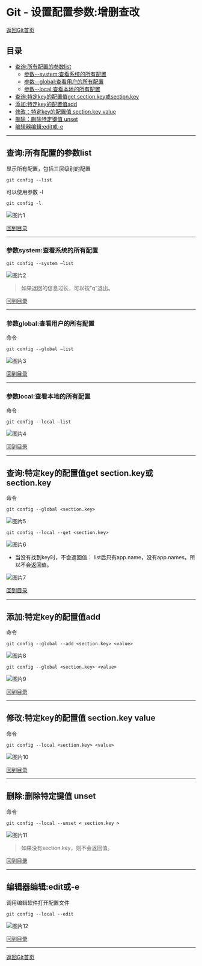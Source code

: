 # Git - 设置配置参数:增删查改

[返回Git首页](../git_index.md)

## 目录
  - [查询:所有配置的参数list](#查询所有配置的参数list)
    - [参数--system:查看系统的所有配置](#参数system查看系统的所有配置)
    - [参数--global:查看用户的所有配置](#参数global查看用户的所有配置)
    - [参数--local:查看本地的所有配置](#参数local查看本地的所有配置)
  - [查询:特定key的配置值get section.key或section.key](#查询特定key的配置值get-sectionkey或sectionkey)
  - [添加:特定key的配置值add](#添加特定key的配置值add)
  - [修改：特定key的配置值 section.key value](#修改特定key的配置值-sectionkey-value)
  - [删除：删除特定键值 unset](#删除删除特定键值-unset)
  - [编辑器编辑:edit或-e](#编辑器编辑edit或-e)


***

## 查询:所有配置的参数list

显示所有配置，包括三层级别的配置

```
git config --list 
```

可以使用参数 -l
```
git config -l 
```

![图片1](../pics/config/图片1.png)

[回到目录](#目录)

***

### 参数system:查看系统的所有配置

```
git config --system –list
```
![图片2](../pics/config/图片2.png)

> 如果返回的信息过长，可以按”q”退出。

[回到目录](#目录)

***

### 参数global:查看用户的所有配置
命令
```git
git config --global –list 
```
![图片3](../pics/config/图片3.png)

[回到目录](#目录)

***  
  
### 参数local:查看本地的所有配置

命令
```git
git config --local –list
```
![图片4](../pics/config/图片4.png)

[回到目录](#目录)

***

## 查询:特定key的配置值get section.key或section.key

命令
```git
git config --global <section.key> 
```

![图片5](../pics/config/图片5.png)


```git
git config --local --get <section.key>  
```
![图片6](../pics/config/图片6.png)

- 当没有找到key时，不会返回值：
list后只有app.name，没有app.names。所以不会返回值。

![图片7](../pics/config/图片7.png)

[回到目录](#目录)

***

## 添加:特定key的配置值add

命令
```git
git config --global --add <section.key> <value> 
```

![图片8](../pics/config/图片8.png)

```Git
git config --global <section.key> <value> 
```

![图片9](../pics/config/图片9.png)

[回到目录](#目录)

***

## 修改:特定key的配置值 section.key value

命令
```git
git config --local <section.key> <value>
```

![图片10](../pics/config/图片10.png)

[回到目录](#目录)

***

## 删除:删除特定键值 unset 

命令
```git
git config --local --unset < section.key >
```
![图片11](../pics/config/图片11.png)

>如果没有section.key，则不会返回值。

[回到目录](#目录)

***

## 编辑器编辑:edit或-e

调用编辑软件打开配置文件
```git
git config --local --edit
```
![图片12](../pics/config/图片12.jpg)

[回到目录](#目录)

***

[返回Git首页](../git_index.md)
